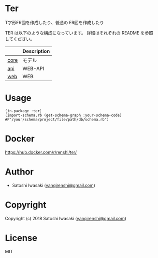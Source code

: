 # Ter

T字形ER図を作成したり、普通の ER図を作成したり

TER は以下のような構成になっています。
詳細はそれぞれの README を参照してください。

|                                                                               | Description |
|-------------------------------------------------------------------------------|-------------|
| [core](https://bitbucket.org/yanqirenshi/ter/src/master/core/README.markdown) | モデル      |
| [api](https://bitbucket.org/yanqirenshi/ter/src/master/api/README.markdown)   | WEB-API     |
| [web](https://bitbucket.org/yanqirenshi/ter/src/master/web/README.markdown)   | WEB         |

# Usage

```
(in-package :ter)
(import-schema.rb (get-schema-graph :your-schema-code) #P"/your/schema/project/file/path/db/schema.rb")
```

# Docker

https://hub.docker.com/r/renshi/ter/


# Author

+ Satoshi Iwasaki (yanqirenshi@gmail.com)

# Copyright

Copyright (c) 2018 Satoshi Iwasaki (yanqirenshi@gmail.com)

# License

MIT
